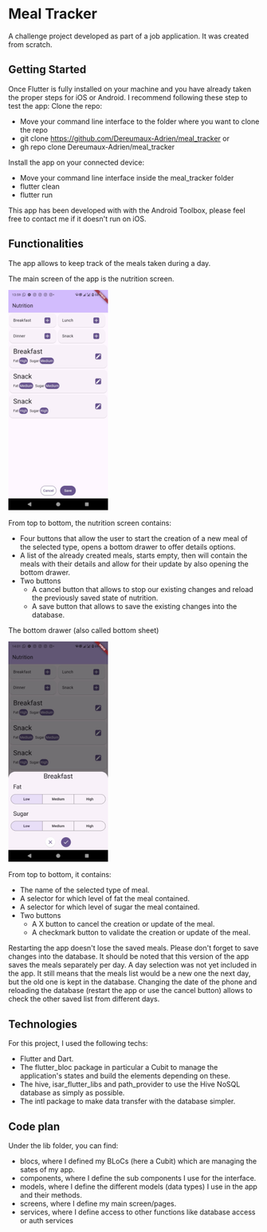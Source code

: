 # Meal Tracker

A challenge project developed as part of a job application.
It was created from scratch.

## Getting Started

Once Flutter is fully installed on your machine and you have already taken the proper steps for iOS or Android.
I recommend following these step to test the app:
Clone the repo:
- Move your command line interface to the folder where you want to clone the repo
- git clone https://github.com/Dereumaux-Adrien/meal_tracker
  or
- gh repo clone Dereumaux-Adrien/meal_tracker

Install the app on your connected device:
- Move your command line interface inside the meal_tracker folder
- flutter clean
- flutter run

This app has been developed with with the Android Toolbox, please feel free to contact me if it doesn't run on iOS.

## Functionalities

The app allows to keep track of the meals taken during a day.

The main screen of the app is the nutrition screen.

<img src="images_README/img_main_screen.png" alt="img_main_screen" width="200"/>

From top to bottom, the nutrition screen contains:
- Four buttons that allow the user to start the creation of a new meal of the selected type, opens a bottom drawer to offer details options.
- A list of the already created meals, starts empty, then will contain the meals with their details and allow for their update by also opening the bottom drawer.
- Two buttons
  - A cancel button that allows to stop our existing changes and reload the previously saved state of nutrition.
  - A save button that allows to save the existing changes into the database.

The bottom drawer (also called bottom sheet)

<img src="images_README/img_drawer.png" alt="img_drawer" width="200"/>

From top to bottom, it contains:
- The name of the selected type of meal.
- A selector for which level of fat the meal contained.
- A selector for which level of sugar the meal contained.
- Two buttons
  - A X button to cancel the creation or update of the meal.
  - A checkmark button to validate the creation or update of the meal.

Restarting the app doesn't lose the saved meals. Please don't forget to save changes into the database.
It should be noted that this version of the app saves the meals separately per day.
A day selection was not yet included in the app. It still means that the meals list would be a new one the next day, but the old one is kept in the database.
Changing the date of the phone and reloading the database (restart the app or use the cancel button) allows to check the other saved list from different days.

## Technologies

For this project, I used the following techs:
- Flutter and Dart.
- The flutter_bloc package in particular a Cubit to manage the application's states and build the elements depending on these.
- The hive, isar_flutter_libs and path_provider to use the Hive NoSQL database as simply as possible.
- The intl package to make data transfer with the database simpler.

## Code plan

Under the lib folder, you can find:
- blocs, where I defined my BLoCs (here a Cubit) which are managing the sates of my app.
- components, where I define the sub components I use for the interface.
- models, where I define the different models (data types) I use in the app and their methods.
- screens, where I define my main screen/pages.
- services, where I define access to other functions like database access or auth services